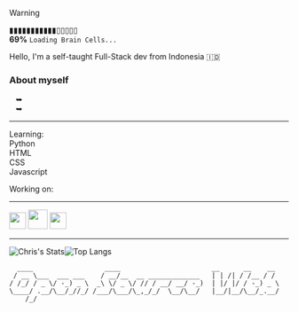 > [!WARNING]
> ▮▮▮▮▮▮▮▮▮▮▮▯▯▯▯▯<br>
> **69%** ```Loading Brain Cells...```

Hello, I'm a self-taught Full-Stack dev from Indonesia 🇮🇩

### About myself
   ➥ <br>
   ➥ <br>
   
---

Learning:<br>
Python<br>
HTML<br>
CSS<br>
Javascript<br>

Working on:

---
<p>
   <img height="30" src="https://raw.githubusercontent.com/Kyoruz/Kyoruz/main/images/TailwindCSS.png">
   <img height="35" src="https://raw.githubusercontent.com/Kyoruz/Kyoruz/main/images/GOlang.png">
   <img height="30" src="https://raw.githubusercontent.com/Kyoruz/Kyoruz/main/images/JS.png">
</p>

---

![Chris's Stats](https://github-readme-stats.vercel.app/api?username=Kyoruz&theme=ambient_gradient&show_icons=true&hide_border=true&count_private=true&hide_title=true&hide=issues)![Top Langs](https://github-readme-stats.vercel.app/api/top-langs/?username=Kyoruz&layout=donut&theme=ambient_gradient&hide_border=true&langs_count=6)



```
  ____                  ____                       __      __    __ 
 / __ \___  ___ ___    / __/__  __ _____________   | | /| / /__ / / 
/ /_/ / _ \/ -_) _ \  _\ \/ _ \/ // / __/ __/ -_)  | |/ |/ / -_) _ \
\____/ .__/\__/_//_/ /___/\___/\_,_/_/  \__/\__/   |__/|__/\__/_.__/
    /_/ 
```            

